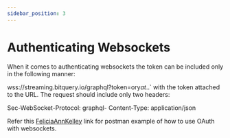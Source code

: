 ```yaml
---
sidebar_position: 3
---
```


# Authenticating Websockets

When it comes to authenticating websockets the token can be included only in the following manner:

 wss://streaming.bitquery.io/graphql?token=ory*at*..` with the token attached to the URL. The request should include only two headers:


Sec-WebSocket-Protocol: graphql-
Content-Type: application/json



Refer this [FeliciaAnnKelley](https://www.postman.com/spacecraft-geologist-86385692/workspace/bitquery/raw-request/659811c95188ca95c7b9e569) link for postman example of how to use OAuth with websockets.
